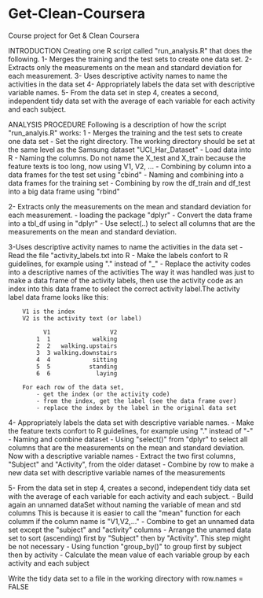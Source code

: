 # Get-Clean-Coursera
Course project for Get &amp; Clean Coursera 

INTRODUCTION
Creating one R script called "run_analysis.R" that does the following. 
1- Merges the training and the test sets to create one data set.
2- Extracts only the measurements on the mean and standard deviation for each measurement. 
3- Uses descriptive activity names to name the activities in the data set
4- Appropriately labels the data set with descriptive variable names. 
5- From the data set in step 4, creates a second, independent tidy data set with the 
average of each variable for each activity and each subject.

ANALYSIS PROCEDURE
Following is a description of how the script "run_analyis.R" works:
1 - Merges the training and the test sets to create one data set
	- Set the right directory. The working directory should be set at the same level 
	as the Samsung dataset "UCI_Har_Dataset"
	- Load data into R
	- Naming the columns. Do not name the X_test and X_train because the feature texts 
	is too long, now using V1, V2, ...
	- Combining by column into a data frames for the test set using "cbind"
	- Naming and combining into a data frames for the training set
	- Combining by row the df_train and df_test into a big data frame using "rbind"

2- Extracts only the measurements on the mean and standard deviation for each measurement. 
	- loading the package "dplyr"
	- Convert the data frame into a tbl_df using in "dplyr"
	- Use select(..) to select all columns that are the measurements on the mean and 
	standard deviation.

3-Uses descriptive activity names to name the activities in the data set
	- Read the file "activity_labels.txt into R
	- Make the labels confort to R guidelines, for example using "." instead of "_"
	- Replace the activity codes into a descriptive names of the activities 
		The way it was handled was just to make a data frame of the activity labels,
		then use the activity code as an index into this data frame to select the 
		correct activity label.The activity label data frame looks like this:

		V1 is the index 
		V2 is the activity text (or label)

			  V1                 V2
			1  1            walking
			2  2   walking.upstairs
			3  3 walking.downstairs
			4  4            sitting
			5  5           standing
			6  6             laying
			
		For each row of the data set, 
			- get the index (or the activity code)
			- from the index, get the label (see the data frame over)
			- replace the index by the label in the original data set			

4- Appropriately labels the data set with descriptive variable names. 
	- Make the feature texts confort to R guidelines, for example using "." instead of "-"
	- Naming and combine dataset 
	- Using "select()" from "dplyr" to select all columns that are the measurements on 
	the mean and standard deviation. Now with a descriptive variable names
	- Extract the two first columns, "Subject" and "Activity", from the older dataset
	- Combine by row to make a new data set with descriptive variable names of the 
	measurements 

5- From the data set in step 4, creates a second, independent tidy data set with 
   the average of each variable for each activity and each subject.
	- Build again an unnamed dataSet without naming the variable of mean and std columns
 	This is because it is easier to call the "mean" function for each columm 
 	if the column name is "V1,V2,..."
	- Combine to get an unnamed data set except the "subject" and "activity" columns
	- Arrange the unamed data set to sort (ascending) first by "Subject" then 
	by "Activity". This step might be not necessary
	- Using function "group_by()" to group first by subject then by activity
	- Calculate the mean value of each variable group by each activity and each subject 

Write the tidy data set to a file in the working directory with row.names = FALSE
